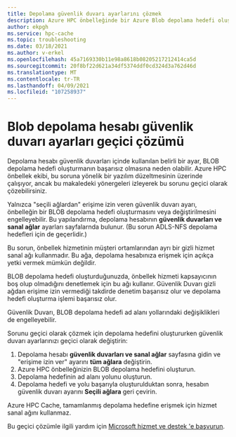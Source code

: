 ```yaml
---
title: Depolama güvenlik duvarı ayarlarını çözmek
description: Azure HPC önbelleğinde bir Azure Blob depolama hedefi oluştururken bir depolama hesabı ağ güvenlik duvarı ayarı hata oluşmasına neden olabilir. Bu makale, bir yazılım düzeltmesinin gerçekleşene kadar sınırlama için geçici bir çözüm sunar.
author: ekpgh
ms.service: hpc-cache
ms.topic: troubleshooting
ms.date: 03/18/2021
ms.author: v-erkel
ms.openlocfilehash: 45a7169330b11e98a8618b08205217212414ca5d
ms.sourcegitcommit: 20f8bf22d621a34df5374ddf0cd324d3a762d46d
ms.translationtype: MT
ms.contentlocale: tr-TR
ms.lasthandoff: 04/09/2021
ms.locfileid: "107258937"
---
```

# <a name="work-around-blob-storage-account-firewall-settings"></a>Blob depolama hesabı güvenlik duvarı ayarları geçici çözümü

Depolama hesabı güvenlik duvarları içinde kullanılan belirli bir ayar, BLOB depolama hedefi oluşturmanın başarısız olmasına neden olabilir. Azure HPC önbellek ekibi, bu soruna yönelik bir yazılım düzeltmesinin üzerinde çalışıyor, ancak bu makaledeki yönergeleri izleyerek bu sorunu geçici olarak çözebilirsiniz.

Yalnızca "seçili ağlardan" erişime izin veren güvenlik duvarı ayarı, önbelleğin bir BLOB depolama hedefi oluşturmasını veya değiştirilmesini engelleyebilir. Bu yapılandırma, depolama hesabının **güvenlik duvarları ve sanal ağlar** ayarları sayfalarnda bulunur. (Bu sorun ADLS-NFS depolama hedefleri için de geçerlidir.)

Bu sorun, önbellek hizmetinin müşteri ortamlarından ayrı bir gizli hizmet sanal ağı kullanmadır. Bu ağa, depolama hesabınıza erişmek için açıkça yetki vermek mümkün değildir.

BLOB depolama hedefi oluşturduğunuzda, önbellek hizmeti kapsayıcının boş olup olmadığını denetlemek için bu ağı kullanır. Güvenlik Duvarı gizli ağdan erişime izin vermediği takdirde denetim başarısız olur ve depolama hedefi oluşturma işlemi başarısız olur.

Güvenlik Duvarı, BLOB depolama hedefi ad alanı yollarındaki değişiklikleri de engelleyebilir.

Sorunu geçici olarak çözmek için depolama hedefini oluştururken güvenlik duvarı ayarlarınızı geçici olarak değiştirin:

1. Depolama hesabı **güvenlik duvarları ve sanal ağlar** sayfasına gidin ve "erişime izin ver" ayarını **tüm ağlara** değiştirin.
1. Azure HPC önbelleğinizin BLOB depolama hedefini oluşturun.
1. Depolama hedefinin ad alanı yolunu oluşturun.
1. Depolama hedefi ve yolu başarıyla oluşturulduktan sonra, hesabın güvenlik duvarı ayarını **Seçili ağlara** geri çevirin.

Azure HPC Cache, tamamlanmış depolama hedefine erişmek için hizmet sanal ağını kullanmaz.

Bu geçici çözümle ilgili yardım için [Microsoft hizmet ve destek 'e başvurun](hpc-cache-support-ticket.md).
